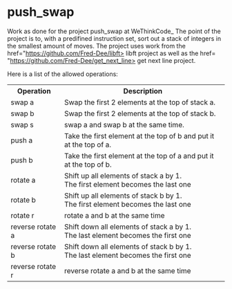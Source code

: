 # push_swap
Work as done for the project push_swap at WeThinkCode_
The point of the project is to, with a predifined instruction set, sort out a stack of integers in the smallest amount of moves.
The project uses work from the <a> href="https://github.com/Fred-Dee/libft> libft </a> project as well as the <a> href= "https://github.com/Fred-Dee/get_next_line> get next line </a> project.
  
 Here is a list of the allowed operations:
<table style="width: 100%">
	<tr>
  		<th>Operation</th>
  		<th>Description </th>
	</tr>
	<tr>
		<td>swap a</td>
		<td>Swap the first 2 elements at the top of stack a.</td>
	</tr>
	<tr>
		<td>swap b</td>
		<td>Swap the first 2 elements at the top of stack b.</td>
	</tr>
	<tr>
		<td>swap s</td>
		<td>swap a and swap b at the same time.</td>
	</tr>
	<tr>
		<td>push a</td>
		<td>Take the first element at the top of b and put it at the top of a.</td>
	</tr>
	<tr>
		<td>push b</td>
		<td>Take the first element at the top of a and put it at the top of b.</td>
	</tr>
	<tr>
		<td>rotate a</td>
		<td>Shift up all elements of stack a by 1. <br>
			The first element becomes the last one</td>
	</tr>
	<tr>
		<td>rotate b</td>
		<td>Shift up all elements of stack b by 1. <br>
			The first element becomes the last one</td>
	</tr>
	<tr>
		<td>rotate r</td>
		<td>rotate a and b at the same time</td>
	</tr>
	<tr>
		<td>reverse rotate a</td>
		<td>Shift down all elements of stack a by 1. <br>
			The last element becomes the first one</td>
	</tr>
	<tr>
		<td>reverse rotate b</td>
		<td>Shift down all elements of stack b by 1. <br>
			The last element becomes the first one</td>
	</tr>
	<tr>
		<td>reverse rotate r</td>
		<td>reverse rotate a and b at the same time</td>
	</tr>
</table>